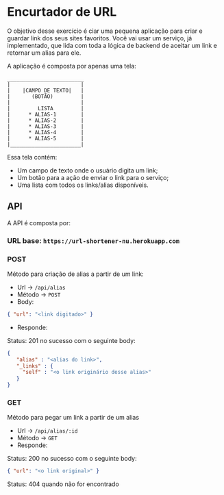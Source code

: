 # Encurtador de URL

O objetivo desse exercício é ciar uma pequena aplicação para criar e guardar link dos seus sites favoritos.
Você vai usar um serviço, já implementado, que lida com toda a lógica de backend de aceitar um link e retornar um alias para ele.

A aplicação é composta por apenas uma tela:

```
_________________________
|                       |
|    |CAMPO DE TEXTO|   |
|       (BOTÃO)         |
|                       |
|         LISTA         |
|      * ALIAS-1        |
|      * ALIAS-2        |
|      * ALIAS-3        |
|      * ALIAS-4        |
|      * ALIAS-5        |
|_______________________|
```

Essa tela contém:
* Um campo de texto onde o usuário digita um link;
* Um botão para a ação de enviar o link para o serviço;
* Uma lista com todos os links/alias disponíveis.

## API

A API é composta por:

### URL base: `https://url-shortener-nu.herokuapp.com`

### POST

Método para criação de alias a partir de um link:

- Url -> `/api/alias`
- Método -> `POST`
- Body:

``` json
{ "url": "<link digitado>" }
```

- Responde:


Status: 201 no sucesso com o seguinte body:

```json
{
   "alias" : "<alias do link>",
   "_links" : {
     "self" : "<o link originário desse alias>"
   }
}
```
### GET

Método para pegar um link a partir de um alias

 - Url -> `/api/alias/:id`
 - Método -> `GET`
 - Responde:

Status: 200 no sucesso com o seguinte body:

 ```json
 { "url": "<o link original>" }
 ```

Status: 404 quando não for encontrado
